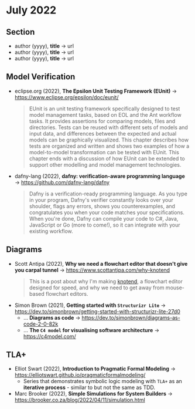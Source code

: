 # July 2022

## Section

+ author (yyyy), **title** &#8594; url
+ author (yyyy), **title** &#8594; url
+ author (yyyy), **title** &#8594; url


## Model Verification

+ eclipse.org (2022), **The Epsilon Unit Testing Framework (EUnit)** &#8594; https://www.eclipse.org/epsilon/doc/eunit/
  > EUnit is an unit testing framework specifically designed to test model management tasks, based on EOL and the Ant workflow tasks. It provides assertions for comparing models, files and directories. Tests can be reused with different sets of models and input data, and differences between the expected and actual models can be graphically visualized. This chapter describes how tests are organized and written and shows two examples of how a model-to-model transformation can be tested with EUnit. This chapter ends with a discussion of how EUnit can be extended to support other modelling and model management technologies.
+ dafny-lang (2022), **dafny: verification-aware programming language** &#8594; https://github.com/dafny-lang/dafny
  > Dafny is a verification-ready programming language. As you type in your program, Dafny's verifier constantly looks over your shoulder, flags any errors, shows you counterexamples, and congratulates you when your code matches your specifications. When you're done, Dafny can compile your code to C#, Java, JavaScript or Go (more to come!), so it can integrate with your existing workflow.

## Diagrams

+ Scott Antipa (2022), **Why we need a flowchart editor that doesn't give you carpal tunnel** &#8594; https://www.scottantipa.com/why-knotend
  > This is a post about why I'm making [knotend](https://www.knotend.com/), a flowchart editor designed for speed, and why we need to get away from mouse-based flowchart editors. 
+ Simon Brown (2021), **Getting started with `Structurizr Lite`** &#8594; https://dev.to/simonbrown/getting-started-with-structurizr-lite-27d0
  + ... **Diagrams as code** &#8594; https://dev.to/simonbrown/diagrams-as-code-2-0-82k
  + ... **The `C4 model` for visualising software architecture** &#8594; https://c4model.com/

## TLA+

+ Elliot Swart (2022), **Introduction to Pragmatic Formal Modeling** &#8594; https://elliotswart.github.io/pragmaticformalmodeling/
  + Series that demonstrates symbolic logic modeling with `TLA+` as an **iterative process** - similar to but not the same as TDD.
+ Marc Brooker (2022), **Simple Simulations for System Builders** &#8594; https://brooker.co.za/blog/2022/04/11/simulation.html



